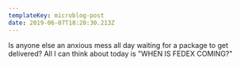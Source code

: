 ```yaml
---
templateKey: microblog-post
date: 2019-06-07T18:20:30.213Z
---
```


Is anyone else an anxious mess all day waiting for a package to get delivered? All I can think about today is "WHEN IS FEDEX COMING?"
